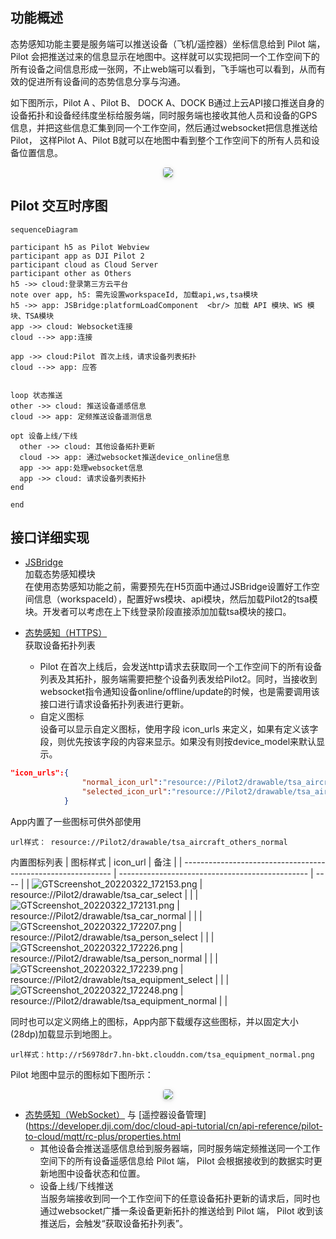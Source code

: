 ## 功能概述

态势感知功能主要是服务端可以推送设备（飞机/遥控器）坐标信息给到 Pilot 端， Pilot 会把推送过来的信息显示在地图中。这样就可以实现把同一个工作空间下的所有设备之间信息形成一张网，不止web端可以看到，飞手端也可以看到，从而有效的促进所有设备间的态势信息分享与沟通。

如下图所示，Pilot A 、Pilot B、 DOCK A、DOCK B通过上云API接口推送自身的设备拓扑和设备经纬度坐标给服务端，同时服务端也接收其他人员和设备的GPS信息，并把这些信息汇集到同一个工作空间，然后通过websocket把信息推送给Pilot， 这样Pilot A、Pilot B就可以在地图中看到整个工作空间下的所有人员和设备位置信息。

 <center>    <img style="border-radius: 0.3125em;    box-shadow: 0 2px 4px 0 rgba(34,36,38,.12),0 2px 10px 0 rgba(34,36,38,.08);"     src="https://terra-1-g.djicdn.com/84f990b0bbd145e6a3930de0c55d3b2b/admin/doc/a6edba65-5f9b-457f-85dc-465d8829c461.png">    <br>     </center>

## Pilot 交互时序图

```mermaid
sequenceDiagram

participant h5 as Pilot Webview
participant app as DJI Pilot 2
participant cloud as Cloud Server
participant other as Others
h5 ->> cloud:登录第三方云平台
note over app, h5: 需先设置workspaceId, 加载api,ws,tsa模块 
h5 ->> app: JSBridge:platformLoadComponent  <br/> 加载 API 模块、WS 模块、TSA模块
app ->> cloud: Websocket连接
cloud -->> app:连接

app ->> cloud:Pilot 首次上线，请求设备列表拓扑
cloud -->> app: 应答


loop 状态推送
other ->> cloud: 推送设备遥感信息
cloud ->> app: 定频推送设备遥测信息

opt 设备上线/下线
  other ->> cloud: 其他设备拓扑更新
  cloud ->> app: 通过websocket推送device_online信息
  app ->> app:处理websocket信息
  app ->> cloud: 请求设备列表拓扑
end

end

```



## 接口详细实现

* [JSBridge](https://developer.dji.com/doc/cloud-api-tutorial/cn/api-reference/pilot-to-cloud/jsbridge.html)<br/>
  加载态势感知模块<br/>
  在使用态势感知功能之前，需要预先在H5页面中通过JSBridge设置好工作空间信息（workspaceId），配置好ws模块、api模块，然后加载Pilot2的tsa模块。开发者可以考虑在上下线登录阶段直接添加加载tsa模块的接口。

* [态势感知（HTTPS）](https://developer.dji.com/doc/cloud-api-tutorial/cn/api-reference/pilot-to-cloud/https/situation-awareness/obtain-device-topology-list.html)<br/>
  获取设备拓扑列表<br/>
  * Pilot 在首次上线后，会发送http请求去获取同一个工作空间下的所有设备列表及其拓扑，服务端需要把整个设备列表发给Pilot2。同时，当接收到websocket指令通知设备online/offline/update的时候，也是需要调用该接口进行请求设备拓扑列表进行更新。
  * 自定义图标<br/>
  设备可以显示自定义图标，使用字段 icon_urls 来定义，如果有定义该字段，则优先按该字段的内容来显示。如果没有则按device_model来默认显示。

```json
"icon_urls":{      
                "normal_icon_url":"resource://Pilot2/drawable/tsa_aircraft_others_normal",    // 正常状态下的图标
                "selected_icon_url":"resource://Pilot2/drawable/tsa_aircraft_others_pressed",   // 选中状态下的图标
            }
```

App内置了一些图标可供外部使用

```
url样式： resource://Pilot2/drawable/tsa_aircraft_others_normal
```

内置图标列表
| 图标样式                                                     | icon_url                                        | 备注 |
| ------------------------------------------------------------ | ----------------------------------------------- | ---- |
| ![GTScreenshot_20220322_172153.png](https://terra-1-g.djicdn.com/84f990b0bbd145e6a3930de0c55d3b2b/admin/doc/33e69a29-a625-4196-8955-535fab5a1ef2.png) | resource://Pilot2/drawable/tsa_car_select       |      |
| ![GTScreenshot_20220322_172131.png](https://terra-1-g.djicdn.com/84f990b0bbd145e6a3930de0c55d3b2b/admin/doc/c458f256-4011-4205-9d6c-4c6e19d7d319.png) | resource://Pilot2/drawable/tsa_car_normal       |      |
| ![GTScreenshot_20220322_172207.png](https://terra-1-g.djicdn.com/84f990b0bbd145e6a3930de0c55d3b2b/admin/doc/19ee7c1b-fc10-468a-bfc5-bf00b1d62cdc.png) | resource://Pilot2/drawable/tsa_person_select    |      |
| ![GTScreenshot_20220322_172226.png](https://terra-1-g.djicdn.com/84f990b0bbd145e6a3930de0c55d3b2b/admin/doc/256035a6-4fb0-4a1d-8c67-0cbbd218d593.png) | resource://Pilot2/drawable/tsa_person_normal    |      |
| ![GTScreenshot_20220322_172239.png](https://terra-1-g.djicdn.com/84f990b0bbd145e6a3930de0c55d3b2b/admin/doc/5feb755a-a9fb-4388-be4a-6731edc4c848.png) | resource://Pilot2/drawable/tsa_equipment_select |      |
| ![GTScreenshot_20220322_172248.png](https://terra-1-g.djicdn.com/84f990b0bbd145e6a3930de0c55d3b2b/admin/doc/811e604b-ed8a-49b0-aa02-48563e3833a4.png) | resource://Pilot2/drawable/tsa_equipment_normal |      |


同时也可以定义网络上的图标，App内部下载缓存这些图标，并以固定大小(28dp)加载显示到地图上。

```
url样式：http://r56978dr7.hn-bkt.clouddn.com/tsa_equipment_normal.png
```

Pilot 地图中显示的图标如下图所示：

<center>    <img style="border-radius: 0.3125em;    box-shadow: 0 2px 4px 0 rgba(34,36,38,.12),0 2px 10px 0 rgba(34,36,38,.08);"     src="https://terra-1-g.djicdn.com/84f990b0bbd145e6a3930de0c55d3b2b/admin/doc/90d82dc5-dc7b-404a-8cec-208c4cf9d466.png">    <br>     </center>

* [态势感知（WebSocket）](https://developer.dji.com/doc/cloud-api-tutorial/cn/api-reference/pilot-to-cloud/websocket/situation-awareness/message-push.html) 与 [遥控器设备管理](https://developer.dji.com/doc/cloud-api-tutorial/cn/api-reference/pilot-to-cloud/mqtt/rc-plus/properties.html<br/>
  * 其他设备会推送遥感信息给到服务器端，同时服务端定频推送同一个工作空间下的所有设备遥感信息给 Pilot 端， Pilot 会根据接收到的数据实时更新地图中设备状态和位置。
  * 设备上线/下线推送<br/>
  当服务端接收到同一个工作空间下的任意设备拓扑更新的请求后，同时也通过websocket广播一条设备更新拓扑的推送给到 Pilot 端， Pilot 收到该推送后，会触发“获取设备拓扑列表”。
